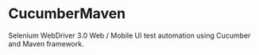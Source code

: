 # CucumberMaven
Selenium WebDriver 3.0 Web / Mobile UI test automation using Cucumber and Maven framework.
